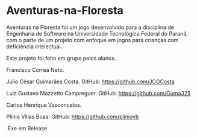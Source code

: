 # Aventuras-na-Floresta
Aventuras na Floresta foi um jogo desenvolvido para a disciplina de Engenharia de Software na Universidade Tecnológica Federal do Paraná, com o parte de um projeto com enfoque em jogos para crianças com deficiência intelectual.

Este projeto foi feito em grupo pelos alunos.

Francisco Correa Neto.

Júlio César Guimarães Costa. GitHub: https://github.com/JCGCosta 

Luiz Gustavo Mazzetto Campreguer. GitHub: https://github.com/Guma325 

Carlos Henrique Vasconcelos.

Plínio Villas Boas: GitHub: https://github.com/pliniovb 

.Exe em Release
